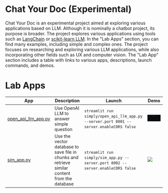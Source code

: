 Chat Your Doc (Experimental)
=============

Chat Your Doc is an experimental project aimed at exploring various applications based on LLM. Although it is nominally a chatbot project, its purpose is broader. The project explores various applications using tools such as [LangChain](https://www.langchain.com/) or [scikit-learn LLM](https://github.com/iryna-kondr/scikit-llm). In the "Lab Apps" section, you can find many examples, including simple and complex ones. The project focuses on researching and exploring various LLM applications, while also incorporating other fields such as UX and computer vision. The "Lab App" section includes a table with links to various apps, descriptions, launch commands, and demos.

 

# Lab Apps

| App | Description | Launch | Demo |
| --- | --- | --- | --- |
| [open_api_llm_app.py](simply/open_api_llm_app.py)  | Use OpenAI LLM to answer simple question | `streamlit run simply/open_api_llm_app.py --server.port 8001 --server.enableCORS false` | ![](assets/screens/open_api_llm_app.gif) | 
| [sim_app.py](simply/sim_app.py)  | Use the vector database to save file in chunks and retrieve similar content from the database | `streamlit run simply/sim_app.py --server.port 8002 --server.enableCORS false` | ![](assets/screens/sim_app.gif) | 
